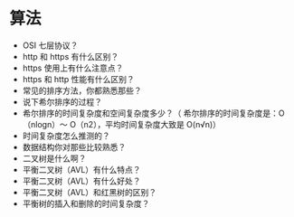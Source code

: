 # 算法

- OSI 七层协议？
- http 和 https 有什么区别？
- https 使用上有什么注意点？
- https 和 http 性能有什么区别？
- 常见的排序方法，你都熟悉那些？
- 说下希尔排序的过程？
- 希尔排序的时间复杂度和空间复杂度多少？（ 希尔排序的时间复杂度是：O（nlogn）～ O（n2），平均时间复杂度大致是 O(n√n)）
- 时间复杂度怎么推测的？
- 数据结构你对那些比较熟悉？
- 二叉树是什么啊？
- 平衡二叉树（AVL）有什么特点？
- 平衡二叉树（AVL）有什么好处？
- 平衡二叉树（AVL）和红黑树的区别？
- 平衡树的插入和删除的时间复杂度？